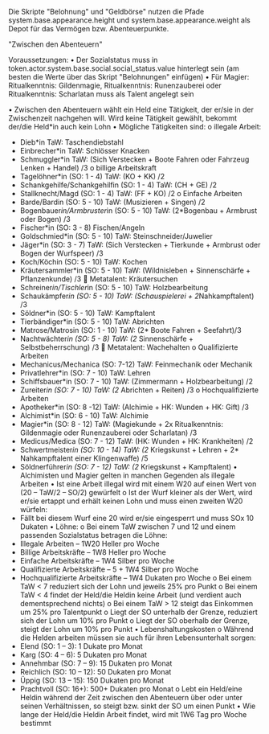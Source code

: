 Die Skripte "Belohnung" und "Geldbörse" nutzen die Pfade system.base.appearance.height und system.base.appearance.weight als Depot für das Vermögen bzw. Abenteuerpunkte.




"Zwischen den Abenteuern"

Voraussetzungen:
•	Der Sozialstatus muss in token.actor.system.base.social.social_status.value hinterlegt sein (am besten die Werte über das Skript "Belohnungen" einfügen)
•	Für Magier: Ritualkenntnis: Gildenmagie, Ritualkenntnis: Runenzauberei oder Ritualkenntnis: Scharlatan muss als Talent angelegt sein

•	Zwischen den Abenteuern wählt ein Held eine Tätigkeit, der er/sie in der Zwischenzeit nachgehen will. Wird keine Tätigkeit gewählt, bekommt der/die Held*in auch kein Lohn
•	Mögliche Tätigkeiten sind:
o	illegale Arbeit:
-	Dieb*in 
TaW: Taschendiebstahl
- Einbrecher*in 
TaW: Schlösser Knacken
-	Schmuggler*in
TaW: (Sich Verstecken + Boote Fahren oder Fahrzeug Lenken + Handel) /3
o billige Arbeitskraft
-	Tagelöhner*in (SO: 1 - 4) 
TaW: (KO + KK) /2
-	Schankgehilfe/Schankgehilfin (SO: 1 - 4)
TaW: (CH + GE) /2
-	Stallknecht/Magd (SO: 1 - 4)
TaW: (FF + KO) /2
o	Einfache Arbeiten
-	Barde/Bardin (SO: 5 - 10)
TaW: (Musizieren + Singen) /2
-	Bogenbauer*in/Armbruster*in (SO: 5 - 10)
TaW: (2*Bogenbau + Armbrust oder Bogen) /3
-	Fischer*in (SO: 3 - 8)
Fischen/Angeln
-	Goldschmied*in (SO: 5 - 10)
TaW: Steinschneider/Juwelier
-	Jäger*in (SO: 3 - 7)
TaW: (Sich Verstecken + Tierkunde + Armbrust oder Bogen der Wurfspeer) /3
-	Koch/Köchin (SO: 5 - 10)
TaW: Kochen
-	Kräutersammler*in (SO: 5 - 10)
TaW: (Wildnisleben + Sinnenschärfe + Pflanzenkunde) /3  Metatalent: Kräutersuchen
-	Schreiner*in/Tischler*in (SO: 5 - 10)
TaW: Holzbearbeitung
-	Schaukämpfer*in (SO: 5 - 10)
TaW: (Schauspielerei + 2*Nahkampftalent) /3
- Söldner*in (SO: 5 - 10)
TaW: Kampftalent
-	Tierbändiger*in (SO: 5 - 10)
TaW: Abrichten
-	Matrose/Matrosin (SO: 1 - 10)
TaW: (2* Boote Fahren + Seefahrt)/3
-	Nachtwächter*in (SO: 5 - 8)
TaW: (2* Sinnenschärfe + Selbstbeherrschung) /3  Metatalent: Wachehalten
o	Qualifizierte Arbeiten
-	Mechanicus/Mechanica (SO: 7-12)
TaW: Feinmechanik oder Mechanik
-	Privatlehrer*in (SO: 7 - 10)
TaW: Lehren
-	Schiffsbauer*in (SO: 7 - 10)
TaW: (Zimmermann + Holzbearbeitung) /2
-	Zureiter*in (SO: 7 - 10)
TaW: (2* Abrichten + Reiten) /3
o	Hochqualifizierte Arbeiten
-	Apotheker*in (SO: 8 -12)
TaW: (Alchimie + HK: Wunden + HK: Gift) /3
-	Alchimist*in (SO: 6 - 10)
TaW: Alchimie
-	Magier*in (SO: 8 - 12)
TaW: (Magiekunde + 2x Ritualkenntnis: Gildenmagie oder Runenzauberei oder Scharlatan) /3
-	Medicus/Medica (SO: 7 - 12)
TaW: (HK: Wunden + HK: Krankheiten) /2
-	Schwertmeister*in (SO: 10 - 14)
TaW: (2* Kriegskunst + Lehren + 2* Nahkampftalent einer Klingenwaffe) /5
-	Söldnerführer*in (SO: 7 - 12)
TaW: (2* Kriegskunst + Kampftalent)
•	Alchimisten und Magier gelten in manchen Gegenden als illegale Arbeiten
•	Ist eine Arbeit illegal wird mit einem W20 auf einen Wert von (20 – TaW/2 – SO/2) gewürfelt
o	Ist der Wurf kleiner als der Wert, wird er/sie ertappt und erhält keinen Lohn und muss einen zweiten W20 würfeln:
-	Fällt bei diesem Wurf eine 20 wird er/sie eingesperrt und muss SOx 10 Dukaten
•	Löhne:
o	Bei einem TaW zwischen 7 und 12 und einem passenden Sozialstatus betragen die Löhne:
-	Illegale Arbeiten – 1W20 Heller pro Woche
-	Billige Arbeitskräfte – 1W8 Heller pro Woche
-	Einfache Arbeitskräfte – 1W4 Silber pro Woche
-	Qualifizierte Arbeitskräfte – 5 + 1W4 Silber pro Woche
-	Hochqualifizierte Arbeitskräfte – 1W4 Dukaten pro Woche
o	Bei einem TaW < 7 reduziert sich der Lohn und jeweils 25% pro Punkt
o	Bei einem TaW < 4 findet der Held/die Heldin keine Arbeit (und verdient auch dementsprechend nichts)
o	Bei einem TaW > 12 steigt das Einkommen um 25% pro Talentpunkt
o	Liegt der SO unterhalb der Grenze, reduziert sich der Lohn um 10% pro Punkt
o	Liegt der SO oberhalb der Grenze, steigt der Lohn um 10% pro Punkt
•	Lebenshaltungskosten
o	Während die Helden arbeiten müssen sie auch für ihren Lebensunterhalt sorgen:
-	Elend (SO: 1 – 3): 1 Dukate pro Monat
-	Karg (SO: 4 – 6): 5 Dukaten pro Monat
- Annehmbar (SO: 7 – 9): 15 Dukaten pro Monat
-	Reichlich (SO: 10 – 12): 50 Dukaten pro Monat
-	Üppig (SO: 13 – 15): 150 Dukaten pro Monat
- Prachtvoll (SO: 16+): 500+ Dukaten pro Monat
o	Lebt ein Held/eine Heldin während der Zeit zwischen den Abenteuern über oder unter seinen Verhältnissen, so steigt bzw. sinkt der SO um einen Punkt
•	Wie lange der Held/die Heldin Arbeit findet, wird mit 1W6 Tag pro Woche bestimmt

